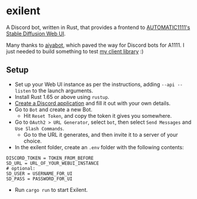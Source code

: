 # exilent

A Discord bot, written in Rust, that provides a frontend to [AUTOMATIC1111's Stable Diffusion Web UI](https://github.com/AUTOMATIC1111/stable-diffusion-webui).

Many thanks to [aiyabot](https://github.com/Kilvoctu/aiyabot), which paved the way for Discord bots for A1111. I just needed to build something to test [my client library](https://github.com/philpax/stable-diffusion-a1111-webui-client/) :)

## Setup

- Set up your Web UI instance as per the instructions, adding `--api --listen` to the launch arguments.
- Install Rust 1.65 or above using `rustup`.
- [Create a Discord application](https://discord.com/developers/applications) and fill it out with your own details.
- Go to `Bot` and create a new Bot.
  - Hit `Reset Token`, and copy the token it gives you somewhere.
- Go to `OAuth2 > URL Generator`, select `bot`, then select `Send Messages` and `Use Slash Commands`.
  - Go to the URL it generates, and then invite it to a server of your choice.
- In the exilent folder, create an `.env` folder with the following contents:

```dotenv
DISCORD_TOKEN = TOKEN_FROM_BEFORE
SD_URL = URL_OF_YOUR_WEBUI_INSTANCE
# optional:
SD_USER = USERNAME_FOR_UI
SD_PASS = PASSWORD_FOR_UI
```

- Run `cargo run` to start Exilent.
